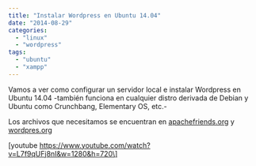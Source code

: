 ```yaml
---
title: "Instalar Wordpress en Ubuntu 14.04"
date: "2014-08-29"
categories: 
  - "linux"
  - "wordpress"
tags: 
  - "ubuntu"
  - "xampp"
---
```


Vamos a ver como configurar un servidor local e instalar Wordpress en Ubuntu 14.04 -también funciona en cualquier distro derivada de Debian y Ubuntu como Crunchbang, Elementary OS, etc.-<!--more-->

Los archivos que necesitamos se encuentran en [apachefriends.org](https://www.apachefriends.org/index.html) y [wordpres.org](http://es.wordpress.org)

\[youtube https://www.youtube.com/watch?v=L7f9qUFj8nI&w=1280&h=720\]
